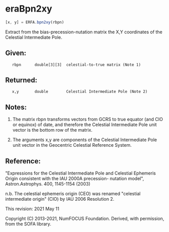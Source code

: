 # eraBpn2xy

```js
[x, y] = ERFA.bpn2xy(rbpn)
```

Extract from the bias-precession-nutation matrix the X,Y coordinates
of the Celestial Intermediate Pole.

## Given:
```
   rbpn      double[3][3]  celestial-to-true matrix (Note 1)
```

## Returned:
```
   x,y       double        Celestial Intermediate Pole (Note 2)
```

## Notes:

1) The matrix rbpn transforms vectors from GCRS to true equator (and
   CIO or equinox) of date, and therefore the Celestial Intermediate
   Pole unit vector is the bottom row of the matrix.

2) The arguments x,y are components of the Celestial Intermediate
   Pole unit vector in the Geocentric Celestial Reference System.

## Reference:

   "Expressions for the Celestial Intermediate Pole and Celestial
   Ephemeris Origin consistent with the IAU 2000A precession-
   nutation model", Astron.Astrophys. 400, 1145-1154
   (2003)

   n.b. The celestial ephemeris origin (CEO) was renamed "celestial
        intermediate origin" (CIO) by IAU 2006 Resolution 2.

This revision:  2021 May 11

Copyright (C) 2013-2021, NumFOCUS Foundation.
Derived, with permission, from the SOFA library.
